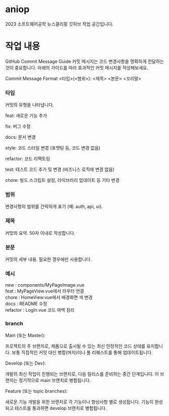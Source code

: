 # aniop
2023 소프트웨어공학 뉴스클리핑 깃허브 작업 공간입니다. 

# 작업 내용
GitHub Commit Message Guide
커밋 메시지는 코드 변경사항을 명확하게 전달하는 것이 중요합니다. 아래의 가이드를 따라 효과적인 커밋 메시지를 작성해보세요.

Commit Message Format
<타입>(<범위>): <제목> <본문> <꼬리말>

### 타입
커밋의 유형을 나타냅니다.

feat: 새로운 기능 추가

fix: 버그 수정

docs: 문서 변경

style: 코드 스타일 변경 (포맷팅 등, 코드 변경 없음)

refactor: 코드 리팩토링

test: 테스트 코드 추가 및 변경 (비즈니스 로직에 변경 없음)

chore: 빌드 스크립트 설정, 라이브러리 업데이트 등 기타 변경

### 범위
변경사항의 범위를 간략하게 표기 (예: auth, api, ui).

### 제목
커밋의 요약. 50자 이내로 작성합니다.

### 본문
커밋의 세부 내용. 필요한 경우에만 사용합니다.

### 예시
new : components/MyPageImage.vue<br>
feat : MyPageView.vue에서 라우터 연결<br> 
chore : HomeView.vue에서 배경화면 색 변경<br> 
docs : README 수정<br>
refactor : LogIn.vue 코드 여백 정리<br> 

### branch
Main (또는 Master):

프로젝트의 주 브랜치로, 제품으로 출시될 수 있는 최신 안정적인 코드 상태를 유지합니다.
보통 직접적인 커밋 대신 병합(머지)이나 풀 리퀘스트를 통해 업데이트됩니다.<br> 

Develop (또는 Dev):

개발의 최신 작업이 진행되는 브랜치로, 다음 릴리스를 준비하는 중간 단계입니다.
이 브랜치는 정기적으로 main 브랜치로 병합됩니다.<br> 

Feature (또는 topic branches):

새로운 기능 개발을 위한 브랜치로 각 기능이나 향상사항 별로 생성됩니다.
기능이 완성되고 테스트를 통과하면 develop 브랜치로 병합됩니다.<br> 
